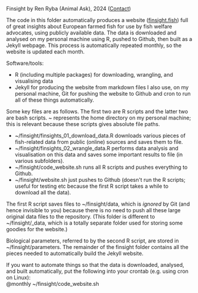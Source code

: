 Finsight by Ren Ryba (Animal Ask), 2024 ([Contact](https://animalask.org/contact))  

The code in this folder automatically produces a website ([finsight.fish](https://finsight.fish)) full of great insights about European farmed fish for use by fish welfare advocates, using publicly available data. The data is downloaded and analysed on my personal machine using R, pushed to Github, then built as a Jekyll webpage. This process is automatically repeated monthly, so the website is updated each month.  

Software/tools:  
- R (including multiple packages) for downloading, wrangling, and visualising data
- Jekyll for producing the website from markdown files
I also use, on my personal machine, Git for pushing the website to Github and cron to run all of these things automatically.

Some key files are as follows. The first two are R scripts and the latter two are bash scripts. ~ represents the home directory on my personal machine; this is relevant because these scripts gives absolute file paths.  
- ~/finsight/finsights_01_download_data.R downloads various pieces of fish-related data from public (online) sources and saves them to file.
- ~/finsight/finsights_02_wrangle_data.R performs data analysis and visualisation on this data and saves some important results to file (in various subfolders).
- ~/finsight/code_website.sh runs all R scripts and pushes everything to Github.
- ~/finsight/website.sh just pushes to Github (doesn't run the R scripts; useful for testing etc because the first R script takes a while to download all the data).  

The first R script saves files to ~/finsight/data, which is *ignored* by Git (and hence invisible to you) because there is no need to push all these large original data files to the repository. (This folder is different to ~/finsight/_data, which is a totally separate folder used for storing some goodies for the website.)  

Biological parameters, referred to by the second R script, are stored in ~/finsight/parameters. The remainder of the finsight folder contains all the pieces needed to automatically build the Jekyll website.

If you want to automate things so that the data is downloaded, analysed, and built automatically, put the following into your crontab (e.g. using cron on Linux):  
@monthly ~/finsight/code_website.sh  
